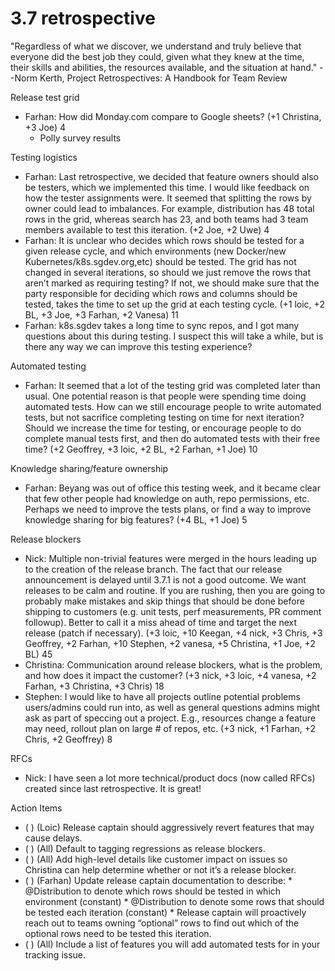 # 3.7 retrospective

"Regardless of what we discover, we understand and truly believe that everyone did the best job they could, given what they knew at the time, their skills and abilities, the resources available, and the situation at hand."
--Norm Kerth, Project Retrospectives: A Handbook for Team Review

Release test grid
* Farhan: How did Monday.com compare to Google sheets? (+1 Christina, +3 Joe) 4
  * Polly survey results

Testing logistics
* Farhan: Last retrospective, we decided that feature owners should also be testers, which we implemented this time. I would like feedback on how the tester assignments were. It seemed that splitting the rows by owner could lead to imbalances. For example, distribution has 48 total rows in the grid, whereas search has 23, and both teams had 3 team members available to test this iteration. (+2 Joe, +2 Uwe) 4
* Farhan: It is unclear who decides which rows should be tested for a given release cycle, and which environments (new Docker/new Kubernetes/k8s.sgdev.org,etc) should be tested. The grid has not changed in several iterations, so should we just remove the rows that aren’t marked as requiring testing? If not, we should make sure that the party responsible for deciding which rows and columns should be tested, takes the time to set up the grid at each testing cycle. (+1 loic, +2 BL, +3 Joe, +3 Farhan, +2 Vanesa) 11
* Farhan: k8s.sgdev takes a long time to sync repos, and I got many questions about this during testing. I suspect this will take a while, but is there any way we can improve this testing experience?

Automated testing
* Farhan: It seemed that a lot of the testing grid was completed later than usual. One potential reason is that people were spending time doing automated tests. How can we still encourage people to write automated tests, but not sacrifice completing testing on time for next iteration? Should we increase the time for testing, or encourage people to do complete manual tests first, and then do automated tests with their free time? (+2 Geoffrey, +3 loic, +2 BL, +2 Farhan, +1 Joe) 10

Knowledge sharing/feature ownership
* Farhan: Beyang was out of office this testing week, and it became clear that few other people had knowledge on auth, repo permissions, etc. Perhaps we need to improve the  tests plans, or find a way to improve knowledge sharing for big features? (+4 BL, +1 Joe) 5

Release blockers
* Nick: Multiple non-trivial features were merged in the hours leading up to the creation of the release branch. The fact that our release announcement is delayed until 3.7.1 is not a good outcome. We want releases to be calm and routine. If you are rushing, then you are going to probably make mistakes and skip things that should be done before shipping to customers (e.g. unit tests, perf measurements, PR comment followup). Better to call it a miss ahead of time and target the next release (patch if necessary). (+3 loic, +10 Keegan, +4 nick, +3 Chris, +3 Geoffrey, +2 Farhan, +10 Stephen, +2 vanesa, +5 Christina, +1 Joe, +2 BL) 45
* Christina: Communication around release blockers, what is the problem, and how does it impact the customer? (+3 nick, +3 loic, +4 vanesa, +2 Farhan, +3 Christina, +3 Chris) 18
* Stephen: I would like to have all projects outline potential problems users/admins could run into, as well as general questions admins might ask as part of speccing out a project. E.g., resources change a feature may need, rollout plan on large # of repos, etc. (+3 nick, +1 Farhan, +2 Chris, +2 Geoffrey) 8

RFCs
* Nick: I have seen a lot more technical/product docs (now called RFCs) created since last retrospective. It is great!

Action Items
* ( ) (Loic) Release captain should aggressively revert features that may cause delays.
* ( ) (All) Default to tagging regressions as release blockers.
* ( ) (All) Add high-level details like customer impact on issues so Christina can help determine whether or not it’s a release blocker.
* ( ) (Farhan) Update release captain documentation to describe:
      * @Distribution to denote which rows should be tested in which environment  (constant)
      * @Distribution to denote some rows that should be tested each iteration (constant)
      * Release captain will proactively reach out to teams owning “optional” rows to find out which of the optional rows need to be tested this iteration.
* ( ) (All) Include a list of features you will add automated tests for in your tracking issue.
